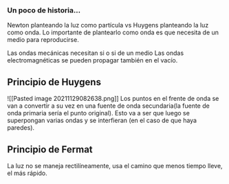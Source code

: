 ### Un poco de historia...
Newton planteando la luz como partícula vs Huygens planteando la luz como onda. Lo importante de plantearlo como onda es que necesita de un medio para reproducirse.

Las ondas mecánicas necesitan si o si de un medio
Las ondas electromagnéticas se pueden propagar también en el vacío.

## Principio de Huygens

![[Pasted image 20211129082638.png]]
Los puntos en el frente de onda se van a convertir a su vez en una fuente de onda secundaria(la fuente de onda primaria sería el punto original). Esto va a ser que luego se superpongan varias ondas y se interfieran (en el caso de que haya paredes).


## Principio de Fermat
La luz no se maneja rectilíneamente, usa el camino que menos tiempo lleve, el más rápido.